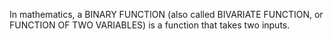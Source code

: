 In mathematics, a BINARY FUNCTION (also called BIVARIATE FUNCTION, or FUNCTION OF TWO VARIABLES) is a function that takes two inputs.
